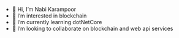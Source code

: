 - 👋 Hi, I’m Nabi Karampoor
- 👀 I’m interested in blockchain
- 🌱 I’m currently learning dotNetCore 
- 💞️ I’m looking to collaborate on blockchain and web api services


<!---
thisisnabi/thisisnabi is a ✨ special ✨ repository because its `README.md` (this file) appears on your GitHub profile.
You can click the Preview link to take a look at your changes.
--->
